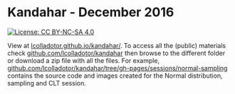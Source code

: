 # Kandahar - December 2016

[![License: CC BY-NC-SA 4.0](https://licensebuttons.net/l/by-nc-sa/4.0/80x15.png)](http://creativecommons.org/licenses/by-nc-sa/4.0/)

View at [lcolladotor.github.io/kandahar/](https://lcolladotor.github.io/kandahar/). To access all the (public) materials check [github.com/lcolladotor/kandahar](https://github.com/lcolladotor/kandahar) then browse to the different folder or download a zip file with all the files. For example, [github.com/lcolladotor/kandahar/tree/gh-pages/sessions/normal-sampling](https://github.com/lcolladotor/kandahar/tree/gh-pages/sessions/normal-sampling) contains the source code and images created for the Normal distribution, sampling and CLT session.
